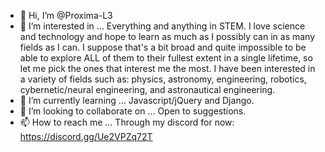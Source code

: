 - 👋 Hi, I’m @Proxima-L3
- 👀 I’m interested in ... Everything and anything in STEM. I love science and technology and hope to learn as much as I possibly can in as many fields as I can. I suppose that's a bit broad and quite impossible to be able to explore ALL of them to their fullest extent in a single lifetime, so let me pick the ones that interest me the most. I have been interested in a variety of fields such as: physics, astronomy, engineering, robotics, cybernetic/neural engineering, and astronautical engineering.
- 🌱 I’m currently learning ... Javascript/jQuery and Django.
- 💞️ I’m looking to collaborate on ... Open to suggestions.
- 📫 How to reach me ... Through my discord for now: https://discord.gg/Ue2VPZq72T

<!---
Proxima-L3/Proxima-L3 is a ✨ special ✨ repository because its `README.md` (this file) appears on your GitHub profile.
You can click the Preview link to take a look at your changes.
--->
